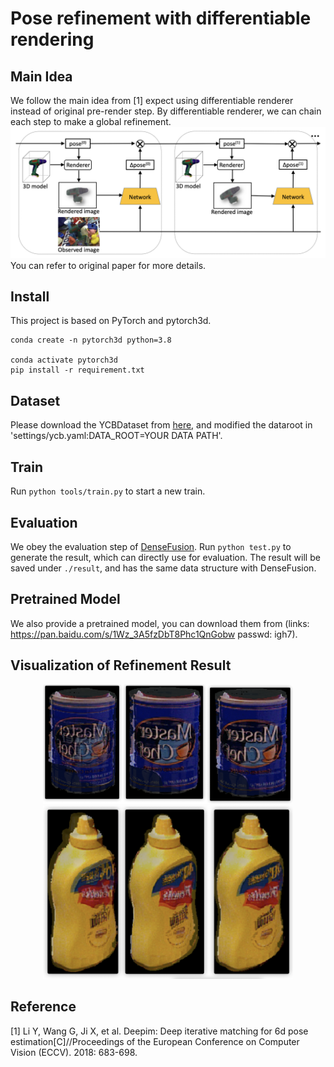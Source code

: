 <!--
 * @Descripttion: densechen@foxmail.com
 * @version: 0.0
 * @Author: Dense Chen
 * @Date: 1970-01-01 08:00:00
 * @LastEditors: Dense Chen
 * @LastEditTime: 2020-08-12 21:45:08
-->
# Pose refinement with differentiable rendering

## Main Idea
We follow the main idea from [1] expect using differentiable renderer instead of original pre-render step. By differentiable renderer, we can chain each step to make a global refinement. 
![framework](image/framework.png)
You can refer to original paper for more details.

## Install
This project is based on PyTorch and pytorch3d. 
```
conda create -n pytorch3d python=3.8

conda activate pytorch3d
pip install -r requirement.txt
```

## Dataset
Please download the YCBDataset from [here](https://rse-lab.cs.washington.edu/projects/posecnn/), and modified the dataroot in 'settings/ycb.yaml:DATA_ROOT=YOUR DATA PATH'.

## Train
Run ```python tools/train.py``` to start a new train.

## Evaluation
We obey the evaluation step of [DenseFusion](https://github.com/j96w/DenseFusion). 
Run ```python test.py``` to generate the result, which can directly use for evaluation. The result will be saved under ```./result```, and has the same data structure with DenseFusion.

## Pretrained Model
We also provide a pretrained model, you can download them from 
(links: https://pan.baidu.com/s/1Wz_3A5fzDbT8Phc1QnGobw  passwd: igh7).

## Visualization of Refinement Result

<center class="half">
    <img src="image/r1.png" width="400"/><img src="image/r2.png" width="400"/>
</center>

## Reference
[1] Li Y, Wang G, Ji X, et al. Deepim: Deep iterative matching for 6d pose estimation[C]//Proceedings of the European Conference on Computer Vision (ECCV). 2018: 683-698.

